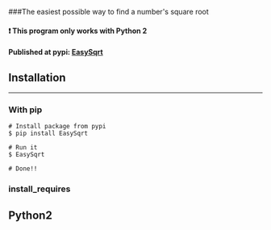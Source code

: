 ###The easiest possible way to find a number's square root  

#### :heavy_exclamation_mark: This program only works with Python 2

#### Published at pypi: [EasySqrt](https://pypi.python.org/pypi?%3Aaction=pkg_edit&name=EasySqrt)


## Installation
---

### With pip

    # Install package from pypi
    $ pip install EasySqrt
    
    # Run it
    $ EasySqrt
    
    # Done!!
    


### install_requires
Python2  
---

